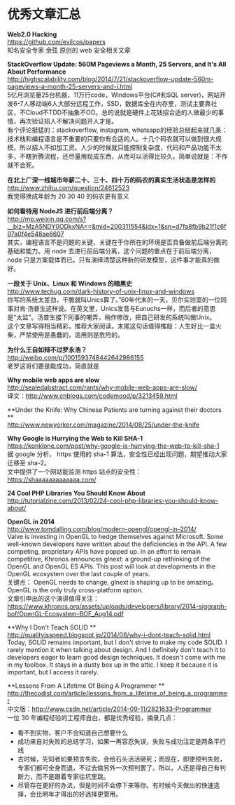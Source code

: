 优秀文章汇总
========

**Web2.0 Hacking**  
https://github.com/evilcos/papers  
知名安全专家 余弦 原创的 web 安全相关文章

**StackOverflow Update: 560M Pageviews a Month, 25 Servers, and It's All About Performance**  
http://highscalability.com/blog/2014/7/21/stackoverflow-update-560m-pageviews-a-month-25-servers-and-i.html  
5亿月浏览量25台机器，11万行code，Windows平台(C#和SQL server)，网站开发6-7人移动端6人大部分远程工作，SSD，数据库全在内存里，测试主要靠社区，不Cloud不TDD不抽象不OO。总的说就是硬件上花钱招合适的人做最少的事情，再次验证招人不解决问题开人才是。  
有个评论挺猛的：stackoverflow, instagram, whatsapp的经验总结起来就几条：技术栈和编程语言是不重要的只要你有合适的人。十几个码农就可以做到很大规模，所以招人不如加工资。人少的时候就只能控制复杂度，代码和产品功能不太多，不瞎折腾流程，还尽量用现成东西，从而可以活得比较久。简单说就是：不作就不会死。

**在北上广深一线城市年薪二十、三十、四十万的码农的真实生活状态是怎样的**
http://www.zhihu.com/question/24612523  
我觉得换成年龄为 20 30 40 的码农更有意义


**如何看待用 NodeJS 进行前后端分离？**  
http://mp.weixin.qq.com/s?__biz=MzA5NDY0ODkxNA==&mid=200311554&idx=1&sn=d7fa8fb9b21f1c6f97a0f4e548ae6607  
其实，编程语言不是问题的关键，关键在于你所在的环境是否具备做前后端分离的基础和能力。用 node 去进行前后端分离，这个问题的重点在于前后端分离，node 只是方案载体而已。只有演绎清楚这种新的研发模型，这件事才能真的做好。

**一段关于 Unix、Linux 和 Windows 的暗黑史**  
http://www.techug.com/dark-history-of-unix-linux-and-windows  
你写的系统太差劲，干脆就叫Unics算了。”60年代末的一天，贝尔实验室的一位同事对肯&middot;汤普生这样说。在英文里，Unics发音与Eunuchs一样，而后者的意思是“太监”。汤普生接下同事的嘲弄，稍作修改，把自己研发的系统叫做Unix。  
这个文章写得相当精彩，推荐大家阅读。末尾这句话值得推敲：人生好比一盒火柴，严禁使用是愚蠢的，滥用则是危险的。

**为什么王自如辩不过罗永浩？**  
http://weibo.com/p/1001593748442642986155  
老罗这哥们要是能成功，简直就是

**Why mobile web apps are slow**  
http://sealedabstract.com/rants/why-mobile-web-apps-are-slow/  
译文：http://www.cnblogs.com/codemood/p/3213459.html  

**Under the Knife: Why Chinese Patients are turning against their doctors **  
http://www.newyorker.com/magazine/2014/08/25/under-the-knife  

**Why Google is Hurrying the Web to Kill SHA-1**  
https://konklone.com/post/why-google-is-hurrying-the-web-to-kill-sha-1  
据 google 分析， https 使用的 sha-1 算法，安全性已经出现问题，期望推动大家迁移至 sha-2。  
文中提供了一个网站能监测 https 站点的安全性： https://shaaaaaaaaaaaaa.com/  

**24 Cool PHP Libraries You Should Know About**  
http://tutorialzine.com/2013/02/24-cool-php-libraries-you-should-know-about/  

**OpenGL in 2014**  
http://www.tomdalling.com/blog/modern-opengl/opengl-in-2014/  
Valve is investing in OpenGL to hedge themselves against Microsoft. Some well-known developers have written about the deficiencies in the API. A few competing, proprietary APIs have popped up. In an effort to remain competitive, Khronos announces glnext: a ground-up rethinking of the OpenGL and OpenGL ES APIs. This post will look at developments in the OpenGL ecosystem over the last couple of years.  
关键点： OpenGL needs to change, glnext is shaping up to be amazing。OpenGL is the only truly cross-platform option.  
文章引申出的这个演讲值得关注： https://www.khronos.org/assets/uploads/developers/library/2014-siggraph-bof/OpenGL-Ecosystem-BOF_Aug14.pdf  

**Why I Don't Teach SOLID **  
http://qualityisspeed.blogspot.jp/2014/08/why-i-dont-teach-solid.html  
Today, SOLID remains important, but I don't strive to make my code SOLID.  I rarely mention it when talking about design.  And I definitely don't teach it to developers eager to learn good design techniques.  It doesn't come with me in my toolbox.  It stays in a dusty box up in the attic.  I keep it because it is important, but I access it rarely.

**Lessons From A Lifetime Of Being A Programmer **  
http://thecodist.com/article/lessons_from_a_lifetime_of_being_a_programmer  
中文版：http://www.csdn.net/article/2014-09-11/2821633-Programmer  
一位 30 年编程经验的工程师自白，都是优秀经验，摘录几点：
- 看不到实物，客户不会知道自己想要什么
- 成功来自对失败的总结学习，如果一再容忍失误，失败与成功注定是两条平行线
- 古时候，先知者如果预言失败，会给石头活活砸死；而现在，即使预判失败，专家们都可全身而退，不过去做另外一次预判罢了。所以，人还是得自己有判断力，而不是跟着专家往坑里跳。
- 尽管存在更好的办法，但是时间不会停下来等你。有时候今天做出的快速选择，会比明年才得出的好选择更管用。